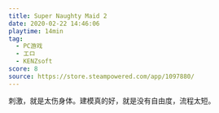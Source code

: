 ```yaml
---
title: Super Naughty Maid 2
date: 2020-02-22 14:46:06
playtime: 14min
tag:
  - PC游戏
  - エロ
  - KENZsoft
score: 8
source: https://store.steampowered.com/app/1097880/
---
```

刺激，就是太伤身体。建模真的好，就是没有自由度，流程太短。
